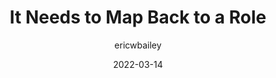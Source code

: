 ---
author: ericwbailey
date: 2022-03-14
tags:
  - accessibility
  - aria
  - html
  - semantics
target_url: https://ericwbailey.design/writing/it-needs-to-map-back-to-a-role/
title: It Needs to Map Back to a Role
---